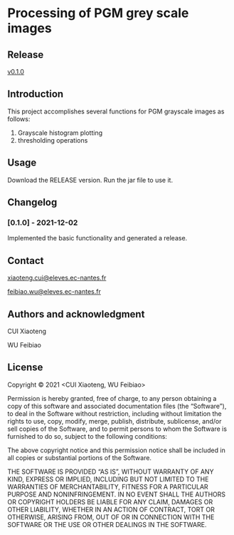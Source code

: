 
# Processing of PGM grey scale images

## Release

[v0.1.0](https://github.com/ECN-info-MEDEV/tp-pgm-cui_wu/releases/tag/v0.1.0)

## Introduction 

This project accomplishes several functions for PGM grayscale images as follows:
1. Grayscale histogram plotting
2. thresholding operations


## Usage 

Download the RELEASE version. Run the jar file to use it.


## Changelog 

### [0.1.0] - 2021-12-02

Implemented the basic functionality and generated a release.



## Contact 

xiaoteng.cui@eleves.ec-nantes.fr

feibiao.wu@eleves.ec-nantes.fr

## Authors and acknowledgment 

CUI Xiaoteng

WU Feibiao

## License 

Copyright © 2021 <CUI Xiaoteng, WU Feibiao>

Permission is hereby granted, free of charge, to any person obtaining a copy of this software and associated documentation files (the “Software”), to deal in the Software without restriction, including without limitation the rights to use, copy, modify, merge, publish, distribute, sublicense, and/or sell copies of the Software, and to permit persons to whom the Software is furnished to do so, subject to the following conditions:

The above copyright notice and this permission notice shall be included in all copies or substantial portions of the Software.

THE SOFTWARE IS PROVIDED “AS IS”, WITHOUT WARRANTY OF ANY KIND, EXPRESS OR IMPLIED, INCLUDING BUT NOT LIMITED TO THE WARRANTIES OF MERCHANTABILITY, FITNESS FOR A PARTICULAR PURPOSE AND NONINFRINGEMENT. IN NO EVENT SHALL THE AUTHORS OR COPYRIGHT HOLDERS BE LIABLE FOR ANY CLAIM, DAMAGES OR OTHER LIABILITY, WHETHER IN AN ACTION OF CONTRACT, TORT OR OTHERWISE, ARISING FROM, OUT OF OR IN CONNECTION WITH THE SOFTWARE OR THE USE OR OTHER DEALINGS IN THE SOFTWARE.